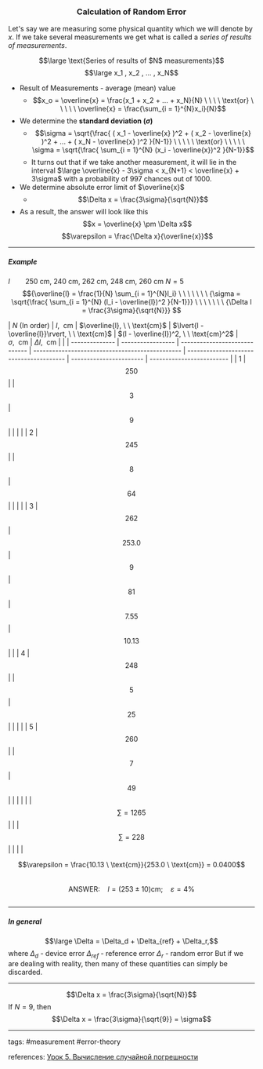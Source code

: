 ### <center>Calculation of Random Error</center>

Let's say we are measuring some physical quantity which we will denote by $x$. If we take several measurements we get what is called a *series of results of measurements*.

$$\large \text{Series of results of $N$ measurements}$$ $$\large x_1 , x_2 , ... , x_N$$
- Result of Measurements - average (mean) value
	- $$x_o = \overline{x} = \frac{x_1 + x_2 + ... + x_N}{N} \ \ \ \ \text{or} \ \  \ \ \ \overline{x} = \frac{\sum_{i = 1}^{N}x_i}{N}$$
- We determine the **standard deviation ($\sigma$)** 
	- $$\sigma = \sqrt{\frac{ ( x_1 - \overline{x} )^2 + ( x_2 - \overline{x} )^2 + ... + ( x_N - \overline{x} )^2 }{N-1}} \ \ \ \ \  \text{or} \ \  \ \ \  \sigma = \sqrt{\frac{ \sum_{i = 1}^{N} (x_i - \overline{x})^2 }{N-1}}$$
	- It turns out that if we take another measurement, it will lie in the interval $\large \overline{x} - 3\sigma < x_{N+1} < \overline{x} + 3\sigma$ with a probability of 997 chances out of 1000.
- We determine absolute error limit of $\overline{x}$
	- $$\Delta x = \frac{3\sigma}{\sqrt{N}}$$
- As a result, the answer will look like this $$x = \overline{x} \pm \Delta x$$ $$\varepsilon = \frac{\Delta x}{\overline{x}}$$

___
##### Example
$l \ \ \ \ \ \ \ \ 250 \ \text{cm}, \ 240 \ \text{cm}, \ 262 \ \text{cm}, \ 248 \ \text{cm}, \ 260 \ \text{cm}$
$N = 5$
 $${\overline{l} = \frac{1}{N} \sum_{i = 1}^{N}l_i} \ \ \ \ \ \ \ {\sigma = \sqrt{\frac{ \sum_{i = 1}^{N} (l_i - \overline{l})^2 }{N-1}}} \ \ \ \ \ \ \ {\Delta l = \frac{3\sigma}{\sqrt{N}}} $$
 
 
| $N$ (In order) | $l,\ \ \text{cm}$ | $\overline{l}, \ \ \text{cm}$ | $\lvert{l - \overline{l}}\rvert, \ \ \text{cm}$ | $(l - \overline{l})^2, \ \ \text{cm}^2$ | $\sigma, \ \ \text{cm}$ | $\Delta l, \ \ \text{cm}$ |     |
| -------------- | ----------------- | ----------------------------- | ----------------------------------------------- | --------------------------------------- | ----------------------- | ------------------------- | 
| 1              | $$250$$           |                               | $$3$$                                           | $$9$$                                   |                         |                           |     |
| 2              | $$245$$           |                               | $$8$$                                           | $$64$$                                  |                         |                           |     |
| 3              | $$262$$           | $$253.0$$                     | $$9$$                                           | $$81$$                                  | $$7.55$$                | $$10.13$$                 |     |
| 4              | $$248$$           |                               | $$5$$                                           | $$25$$                                  |                         |                           |     |
| 5              | $$260$$           |                               | $$7$$                                           | $$49$$                                  |                         |                           |     |
|                | $$\sum = 1265$$   |                               |                                                 | $$\sum = 228$$                          |                         |                           |     |

$$\varepsilon = \frac{10.13 \ \text{cm}}{253.0 \ \text{cm}} = 0.0400$$
\
$$\text{ANSWER:} \ \ \ \ l = (253 \pm 10) \text{cm}; \ \ \ \ \varepsilon= 4\%$$

<center><img src="http://urlr.me/QjvMR" alt="" /></center>

___

##### In general

$$\large \Delta = \Delta_d + \Delta_{ref} + \Delta_r,$$
where $\Delta_d$ - device error
$\Delta_{ref}$ - reference error
$\Delta_r$ - random error
But if we are dealing with reality, then many of these quantities can simply be discarded.

___

$$\Delta x = \frac{3\sigma}{\sqrt{N}}$$
If $N = 9$, then $$\Delta x = \frac{3\sigma}{\sqrt{9}} = \sigma$$

___

tags: #measurement #error-theory 


references: [Урок 5. Вычисление случайной погрешности](https://www.youtube.com/watch?v=mrBLA93wZb4&list=PL1Us50cZo25n0s1gsVxipdJkc6EQoptM5&index=5)
